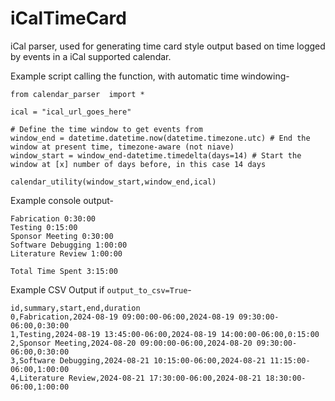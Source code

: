 # iCalTimeCard
iCal parser, used for generating time card style output based on time logged by events in a iCal supported calendar.

Example script calling the function, with automatic time windowing-
```
from calendar_parser  import *

ical = "ical_url_goes_here"

# Define the time window to get events from
window_end = datetime.datetime.now(datetime.timezone.utc) # End the window at present time, timezone-aware (not niave)
window_start = window_end-datetime.timedelta(days=14) # Start the window at [x] number of days before, in this case 14 days

calendar_utility(window_start,window_end,ical)
```

Example console output-
```
Fabrication 0:30:00
Testing 0:15:00
Sponsor Meeting 0:30:00
Software Debugging 1:00:00
Literature Review 1:00:00

Total Time Spent 3:15:00
```

Example CSV Output if `output_to_csv=True`-
```
id,summary,start,end,duration
0,Fabrication,2024-08-19 09:00:00-06:00,2024-08-19 09:30:00-06:00,0:30:00
1,Testing,2024-08-19 13:45:00-06:00,2024-08-19 14:00:00-06:00,0:15:00
2,Sponsor Meeting,2024-08-20 09:00:00-06:00,2024-08-20 09:30:00-06:00,0:30:00
3,Software Debugging,2024-08-21 10:15:00-06:00,2024-08-21 11:15:00-06:00,1:00:00
4,Literature Review,2024-08-21 17:30:00-06:00,2024-08-21 18:30:00-06:00,1:00:00
```
